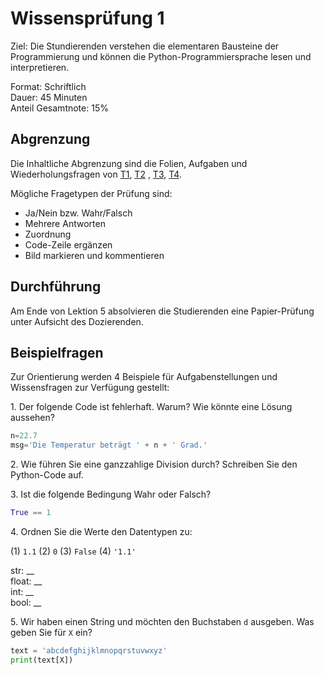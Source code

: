 # Wissensprüfung 1

Ziel: Die Stundierenden verstehen die elementaren Bausteine der Programmierung und können die Python-Programmiersprache lesen und interpretieren.

Format: Schriftlich\
Dauer: 45 Minuten\
Anteil Gesamtnote: 15%

## Abgrenzung

Die Inhaltliche Abgrenzung sind die Folien, Aufgaben und Wiederholungsfragen von [T1](topic-1/README.md), [T2](topic-2/README.md) ,  [T3](topic-3/README.md), [T4](topic-4/README.md).

Mögliche Fragetypen der Prüfung sind:

* Ja/Nein bzw. Wahr/Falsch
* Mehrere Antworten
* Zuordnung
* Code-Zeile ergänzen
* Bild markieren und kommentieren

## Durchführung

Am Ende von Lektion 5 absolvieren die Studierenden eine Papier-Prüfung unter Aufsicht des Dozierenden.

## Beispielfragen

Zur Orientierung werden 4 Beispiele für Aufgabenstellungen und Wissensfragen zur Verfügung gestellt:

1\. Der folgende Code ist fehlerhaft. Warum? Wie könnte eine Lösung aussehen?

```python
n=22.7
msg='Die Temperatur beträgt ' + n + ' Grad.'
```

2\. Wie führen Sie eine ganzzahlige Division durch? Schreiben Sie den Python-Code auf.

3\. Ist die folgende Bedingung Wahr oder Falsch?

```python
True == 1
```

4\. Ordnen Sie die Werte den Datentypen zu:

(1) `1.1` (2) `0` (3) `False` (4) `'1.1'`

str: \_\_\
float:  \_\_\
int:  \_\_\
bool:  \_\_

5\. Wir haben einen String und möchten den Buchstaben `d` ausgeben. Was geben Sie für `X` ein?

```python
text = 'abcdefghijklmnopqrstuvwxyz'
print(text[X])
```